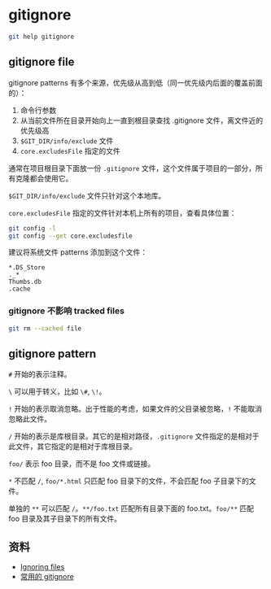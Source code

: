 # gitignore

```sh
git help gitignore
```

## gitignore file

gitignore patterns 有多个来源，优先级从高到低（同一优先级内后面的覆盖前面的）：

1. 命令行参数
1. 从当前文件所在目录开始向上一直到根目录查找 .gitignore 文件，离文件近的优先级高
1. `$GIT_DIR/info/exclude` 文件
1. `core.excludesFile` 指定的文件

通常在项目根目录下面放一份 `.gitignore` 文件，这个文件属于项目的一部分，所有克隆都会使用它。

`$GIT_DIR/info/exclude` 文件只针对这个本地库。

`core.excludesFile` 指定的文件针对本机上所有的项目，查看具体位置：

```sh
git config -l
git config --get core.excludesfile
```

建议将系统文件 patterns 添加到这个文件：

```
*.DS_Store
._*
Thumbs.db
.cache
```


### gitignore 不影响 tracked files

```sh
git rm --cached file
```


## gitignore pattern

`#` 开始的表示注释。

`\` 可以用于转义，比如 `\#`, `\!`。

`!` 开始的表示取消忽略。出于性能的考虑，如果文件的父目录被忽略，`!` 不能取消忽略此文件。

`/` 开始的表示是库根目录。其它的是相对路径，`.gitignore` 文件指定的是相对于此文件，其它指定的是相对于库根目录。

`foo/` 表示 foo 目录，而不是 foo 文件或链接。

`*` 不匹配 `/`, `foo/*.html` 只匹配 foo 目录下的文件，不会匹配 foo 子目录下的文件。

单独的 `**` 可以匹配 `/`。`**/foo.txt` 匹配所有目录下面的 foo.txt。`foo/**` 匹配 foo 目录及其子目录下的所有文件。

## 资料

- [Ignoring files](https://help.github.com/articles/ignoring-files)
- [常用的 gitignore](https://github.com/github/gitignore)
